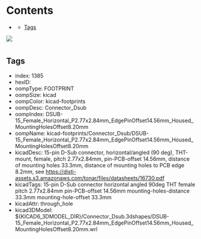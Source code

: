 



Contents
========

* [](#)
	* [Tags](#tags)
  
![][im]
# 

## Tags

- index: 1385
- hexID: 
- oompType: FOOTPRINT
- oompSize: kicad
- oompColor: kicad-footprints
- oompDesc: Connector_Dsub
- oompIndex: DSUB-15_Female_Horizontal_P2.77x2.84mm_EdgePinOffset14.56mm_Housed_MountingHolesOffset8.20mm
- oompName: kicad-footprints/Connector_Dsub/DSUB-15_Female_Horizontal_P2.77x2.84mm_EdgePinOffset14.56mm_Housed_MountingHolesOffset8.20mm
- kicadDesc: 15-pin D-Sub connector, horizontal/angled (90 deg), THT-mount, female, pitch 2.77x2.84mm, pin-PCB-offset 14.56mm, distance of mounting holes 33.3mm, distance of mounting holes to PCB edge 8.2mm, see https://disti-assets.s3.amazonaws.com/tonar/files/datasheets/16730.pdf
- kicadTags: 15-pin D-Sub connector horizontal angled 90deg THT female pitch 2.77x2.84mm pin-PCB-offset 14.56mm mounting-holes-distance 33.3mm mounting-hole-offset 33.3mm
- kicadAttr: through_hole
- kicad3DModel: ${KICAD6_3DMODEL_DIR}/Connector_Dsub.3dshapes/DSUB-15_Female_Horizontal_P2.77x2.84mm_EdgePinOffset14.56mm_Housed_MountingHolesOffset8.20mm.wrl



[im]: image.png
